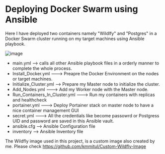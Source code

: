 # Deploying Docker Swarm using Ansible
Here I have deployed two containers namely "Wildlfy" and "Postgres" in a Docker Swarm cluster running on my target machines using Ansible playbook. 

![image](https://user-images.githubusercontent.com/59294204/114857187-445f4580-9de8-11eb-8a5b-77e303a72e0b.png)


- main.yml --> calls all other Ansible playbook files in a orderly manner to complete the whole process.
- Install_Docker.yml ---> Preapre the Docker Environment on the nodes or target machines.
- Initialize_Cluster.yml --> Prepare my Master node to initialize the cluster.
- Add_Nodes.yml ---> Add my Worker node with the Master node.
- Run_Containers_In_Cluster.yml ---> Run my containers with replicas and healthcheck
- portainer.yml ---> Deploy Portainer stack on master node to have a nice container management GUI
- secret.yml ---> All the credentials like become passowrd or Postgress UID and password are saved in this Ansible vault.
- ansible.cfg --> Ansible Configuration file 
- inventory --> Ansible Inventory file

The Wildfly image used in this project, is a custom image also created by me. Please check  https://github.com/kmmitul/Custom-Wildfly-Image
